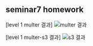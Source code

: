 ## seminar7 homework

[level 1 multer 결과]
![multer 결과](https://user-images.githubusercontent.com/37949197/85151777-28a21600-b28f-11ea-95d6-0f61b51a7a49.png)

[level 1 multer-s3 결과]
![s3 결과](https://user-images.githubusercontent.com/37949197/85151761-250e8f00-b28f-11ea-9938-bd245a572e64.png)

